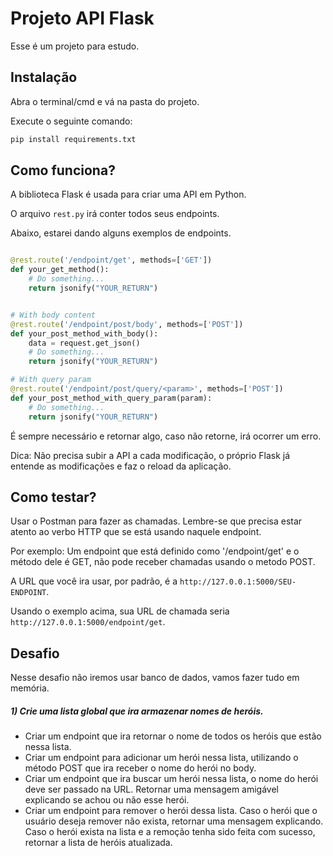 # Projeto API Flask

Esse é um projeto para estudo.

## Instalação

Abra o terminal/cmd e vá na pasta do projeto.

Execute o seguinte comando:

```bash
pip install requirements.txt
```

## Como funciona?
A biblioteca Flask é usada para criar uma API em Python.

O arquivo ``rest.py`` irá conter todos seus endpoints.

Abaixo, estarei dando alguns exemplos de endpoints.

```python

@rest.route('/endpoint/get', methods=['GET'])
def your_get_method():
    # Do something...
    return jsonify("YOUR_RETURN")


# With body content
@rest.route('/endpoint/post/body', methods=['POST'])
def your_post_method_with_body():
    data = request.get_json()
    # Do something...
    return jsonify("YOUR_RETURN")

# With query param
@rest.route('/endpoint/post/query/<param>', methods=['POST'])
def your_post_method_with_query_param(param):
    # Do something...
    return jsonify("YOUR_RETURN")

```
É sempre necessário e retornar algo, caso não retorne, irá ocorrer um erro.

Dica: Não precisa subir a API a cada modificação, o próprio Flask já entende as modificações e faz o reload da aplicação.

## Como testar?

Usar o Postman para fazer as chamadas. Lembre-se que precisa estar atento ao verbo HTTP que se está usando naquele endpoint.

Por exemplo: Um endpoint que está definido como '/endpoint/get' e o método dele é GET, não pode receber chamadas usando o metodo POST.

A URL que você ira usar, por padrão, é a ``http://127.0.0.1:5000/SEU-ENDPOINT``.

Usando o exemplo acima, sua URL de chamada seria ``http://127.0.0.1:5000/endpoint/get``.

## Desafio

Nesse desafio não iremos usar banco de dados, vamos fazer tudo em memória.

##### 1) Crie uma lista global que ira armazenar nomes de heróis.
- Criar um endpoint que ira retornar o nome de todos os heróis que estão nessa lista.
- Criar um endpoint para adicionar um herói nessa lista, utilizando o método POST que ira receber o nome do herói no body.
- Criar um endpoint que ira buscar um herói nessa lista, o nome do herói deve ser passado na URL. Retornar uma mensagem amigável explicando se achou ou não esse herói.
- Criar um endpoint para remover o herói dessa lista. Caso o herói que o usuário deseja remover não exista, retornar uma mensagem explicando. Caso o herói exista na lista e a remoção tenha sido feita com sucesso, retornar a lista de heróis atualizada.
